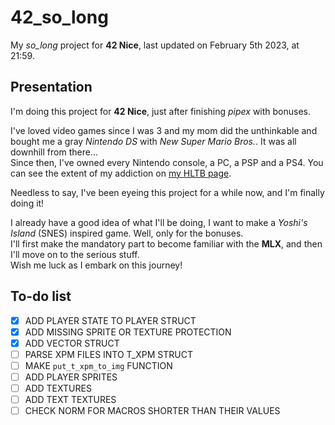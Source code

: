 # 42_so_long

My *so_long* project for **42 Nice**, last updated on February 5th 2023, at 21:59.

## Presentation

I'm doing this project for **42 Nice**, just after finishing *pipex* with bonuses.

I've loved video games since I was 3 and my mom did the unthinkable and bought me a gray *Nintendo DS* with *New Super Mario Bros.*. It was all downhill from there...  
Since then, I've owned every Nintendo console, a PC, a PSP and a PS4. You can see the extent of my addiction on [my HLTB page].

[my HLTB page]: https://howlongtobeat.com/user/SCOUNDREL

Needless to say, I've been eyeing this project for a while now, and I'm finally doing it!

I already have a good idea of what I'll be doing, I want to make a *Yoshi's Island* (SNES) inspired game. Well, only for the bonuses.  
I'll first make the mandatory part to become familiar with the **MLX**, and then I'll move on to the serious stuff.  
Wish me luck as I embark on this journey!

## To-do list

- [x] ADD PLAYER STATE TO PLAYER STRUCT
- [x] ADD MISSING SPRITE OR TEXTURE PROTECTION
- [x] ADD VECTOR STRUCT
- [ ] PARSE XPM FILES INTO T_XPM STRUCT
- [ ] MAKE `put_t_xpm_to_img` FUNCTION
- [ ] ADD PLAYER SPRITES
- [ ] ADD TEXTURES
- [ ] ADD TEXT TEXTURES
- [ ] CHECK NORM FOR MACROS SHORTER THAN THEIR VALUES

